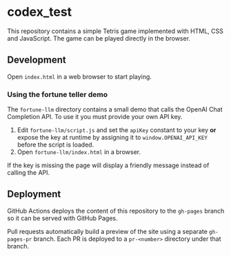 # codex_test

This repository contains a simple Tetris game implemented with HTML, CSS and JavaScript. The game can be played directly in the browser.

## Development
Open `index.html` in a web browser to start playing.

### Using the fortune teller demo

The `fortune-llm` directory contains a small demo that calls the OpenAI Chat
Completion API. To use it you must provide your own API key.

1. Edit `fortune-llm/script.js` and set the `apiKey` constant to your key **or**
   expose the key at runtime by assigning it to `window.OPENAI_API_KEY` before the
   script is loaded.
2. Open `fortune-llm/index.html` in a browser.

If the key is missing the page will display a friendly message instead of calling
the API.

## Deployment
GitHub Actions deploys the content of this repository to the `gh-pages` branch so it can be served with GitHub Pages.

Pull requests automatically build a preview of the site using a separate `gh-pages-pr` branch. Each PR is deployed to a `pr-<number>` directory under that branch.
